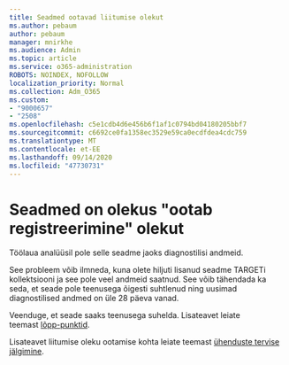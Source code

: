 ```yaml
---
title: Seadmed ootavad liitumise olekut
ms.author: pebaum
author: pebaum
manager: mnirkhe
ms.audience: Admin
ms.topic: article
ms.service: o365-administration
ROBOTS: NOINDEX, NOFOLLOW
localization_priority: Normal
ms.collection: Adm_O365
ms.custom:
- "9000657"
- "2508"
ms.openlocfilehash: c5e1cdb4d6e456b6f1af1c0794bd04180205bbf7
ms.sourcegitcommit: c6692ce0fa1358ec3529e59ca0ecdfdea4cdc759
ms.translationtype: MT
ms.contentlocale: et-EE
ms.lasthandoff: 09/14/2020
ms.locfileid: "47730731"
---
```

# <a name="devices-are-in-awaiting-enrollment-state"></a>Seadmed on olekus "ootab registreerimine" olekut

Töölaua analüüsil pole selle seadme jaoks diagnostilisi andmeid. 

See probleem võib ilmneda, kuna olete hiljuti lisanud seadme TARGETi kollektsiooni ja see pole veel andmeid saatnud. See võib tähendada ka seda, et seade pole teenusega õigesti suhtlenud ning uusimad diagnostilised andmed on üle 28 päeva vanad.

Veenduge, et seade saaks teenusega suhelda. Lisateavet leiate teemast [lõpp-punktid](https://docs.microsoft.com/configmgr/desktop-analytics/enable-data-sharing#endpoints).

Lisateavet liitumise oleku ootamise kohta leiate teemast [ühenduste tervise jälgimine](https://docs.microsoft.com/configmgr/desktop-analytics/monitor-connection-health#awaiting-enrollment).